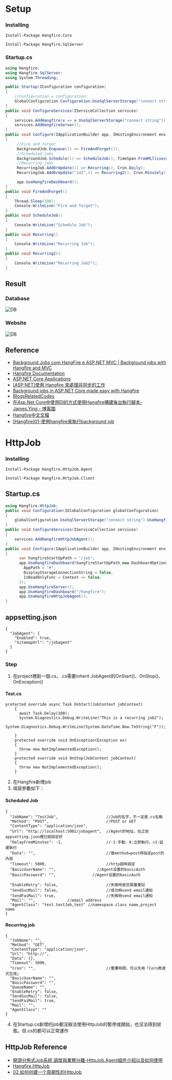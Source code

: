 # Setup

### Installing
`Install-Package Hangfire.Core`

`Install-Package Hangfire.SqlServer`

### Startup.cs
```csharp
using Hangfire;
using Hangfire.SqlServer;
using System.Threading;

public Startup(IConfiguration configuration)
{
    //Configuration = configuration;
    GlobalConfiguration.Configuration.UseSqlServerStorage("connect string");
}
public void ConfigureServices(IServiceCollection services)
{
    services.AddHangfire(x => x.UseSqlServerStorage("connect string"));
    services.AddHangfireServer();
}
public void Configure(IApplicationBuilder app, IHostingEnvironment env)
{
     //Fire and forget
     BackgroundJob.Enqueue(() => FireAndForget());
     //Scheduled jobs
     BackgroundJob.Schedule(() => ScheduleJob(), TimeSpan.FromMilliseconds(10000));
     //Recurring jobs
     RecurringJob.AddOrUpdate(() => Recurring(), Cron.Daily);
     RecurringJob.AddOrUpdate("id2",() => Recurring2(), Cron.Minutely);

     app.UseHangfireDashboard();
}
public void FireAndForget()
{
    Thread.Sleep(100);
    Console.WriteLine("Fire and forget");
}
public void ScheduleJob()
{
    Console.WriteLine("Schedule Job");
}
public void Recurring()
{
    Console.WriteLine("Recurring Job");
}
public void Recurring2()
{
    Console.WriteLine("Recurring Job2");
}

```
## Result
### Database
![DB](https://i.imgur.com/hmzzV7h.png)
### Website
![DB](https://i.imgur.com/BfIsrQK.png)

## Reference
* [Background Jobs com HangFire e ASP.NET MVC | Background jobs with Hangfire and MVC](https://www.youtube.com/watch?v=_X_0YoGbceg) 
* [Hangfire Documentation](https://buildmedia.readthedocs.org/media/pdf/hangfire/latest/hangfire.pdf)
* [ASP.NET Core Applications](https://docs.hangfire.io/en/latest/getting-started/aspnet-core-applications.html#)
* [[ASP.NET]使用 Hangfire 來處理非同步的工作](https://dotblogs.com.tw/rainmaker/2015/08/19/153169)
* [Background jobs in ASP.NET Core made easy with Hangfire](https://crosscuttingconcerns.com/Background-jobs-ASP-NET-Core-Hangfire)
* [BlogsRelatedCodes](https://github.com/JamesYing/BlogsRelatedCodes/blob/master/hangfireDemo/HangfireWeb/Startup.cs)
* [在Asp.Net Core中使用DI的方式使用Hangfire構建後台執行腳本- James.Ying - 博客園](https://www.cnblogs.com/inday/p/hangfire-di-on-dot-net-core.html)
* [Hangfire中文文檔](https://www.bookstack.cn/read/Hangfire-zh-official/4.md)
* [[Hangfire]01-使用hangfire來執行background job](https://bryanyu.github.io/2018/09/03/Hangfire01/)

# HttpJob
### Installing
`Install-Package Hangfire.HttpJob.Agent`

`Install-Package Hangfire.HttpJob.Client`
## Startup.cs
```csharp
using Hangfire.HttpJob;
public void Configuration(IGlobalConfiguration globalConfiguration)
{
    globalConfiguration.UseSqlServerStorage("connect string").UseHangfireHttpJob();
}
public void ConfigureServices(IServiceCollection services)
{
    services.AddHangfireHttpJobAgent();
}
public void Configure(IApplicationBuilder app, IHostingEnvironment env)
{
      var hangfireStartUpPath = "/job";
      app.UseHangfireDashboard(hangfireStartUpPath,new DashboardOptions {
        AppPath = "#",
        DisplayStorageConnectionString = false,
        IsReadOnlyFunc = Context => false,
      });
      app.UseHangfireServer();
      app.UseHangfireDashboard("/hangfire");
      app.UseHangfireHttpJobAgent();
}
```
## appsetting.json
```
{
  "JobAgent": {
    "Enabled": true,
    "SitemapUrl": "/jobagent"
  }
}
```
### Step
1. 在project裡創一個.cs，.cs需要inherit JobAgent的OnStart()、OnStop()、OnException()
#### Test.cs
```
protected override async Task OnStart(JobContext jobContext)
    {
      await Task.Delay(100);
      System.Diagnostics.Debug.WriteLine("This is a recurring job2");
      System.Diagnostics.Debug.WriteLine(System.DateTime.Now.ToString("F"));

    }
    protected override void OnException(Exception ex)
    {
      throw new NotImplementedException();
    }
    protected override void OnStop(JobContext jobContext)
    {
      throw new NotImplementedException();
    }
```
2. 在Hangfire新增job
3. 填寫參數如下：
#### Scheduled Job
```
{
  "JobName": "TestJob",                     //Job的名字，不一定是.cs名稱
  "Method": "POST",                         //POST or GET 
  "ContentType": "application/json",        
  "Url": "http://localhost:5002/jobagent",  //Agent的地址，在之前appsetting.json裡已經設定好
  "DelayFromMinutes": -1,                   //-1:手動，0:立即執行，>1:延遲執行
  "Data": "",                               //當method=post時指定post的內容
  "Timeout": 5000,                          //http超時設定
  "BasicUserName": "",                  //Agent设置的basicAuth
  "BasicPassword": "",                //Agent设置的basicAuth

  "EnableRetry": false,                     //失敗時是否需要重試
  "SendSucMail": false,                     //成功時send email通知
  "SendFaiMail": true,                      //失敗時send email通知
  "Mail": "",              //email address
  "AgentClass": "test.testJob,test" //namespace.class name,project name
}
```
#### Recurring job
```
{
  "JobName": "",
  "Method": "GET",
  "ContentType": "application/json",
  "Url": "http://",
  "Data": {},
  "Timeout": 5000,
  "Cron": "",                               //重覆時間，可以先用「Corn表達式生成」
  "BasicUserName": "",
  "BasicPassword": "",
  "QueueName": "",
  "EnableRetry": false,
  "SendSucMail": false,
  "SendFaiMail": true,
  "Mail": "",
  "AgentClass": ""
}
```
4. 在Startup.cs新增的job都沒辦法使用HttpJob的暫停或開始，也沒法得到狀態。但.cs的都可以正常運作
## HttpJob Reference
* [開源分佈式Job系統,調度與業務分離-HttpJob.Agent組件介紹以及如何使用](https://article.itxueyuan.com/98PZkR)
* [Hangfire.HttpJob](https://github.com/yuzd/Hangfire.HttpJob)
* [02.如何创建一个周期性的HttpJob](https://github.com/yuzd/Hangfire.HttpJob/wiki/02.%E5%A6%82%E4%BD%95%E5%88%9B%E5%BB%BA%E4%B8%80%E4%B8%AA%E5%91%A8%E6%9C%9F%E6%80%A7%E7%9A%84HttpJob)
